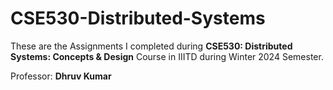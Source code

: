 # CSE530-Distributed-Systems

These are the Assignments I completed during **CSE530: Distributed Systems: Concepts & Design** Course in IIITD during Winter 2024 Semester.

Professor: **Dhruv Kumar**
